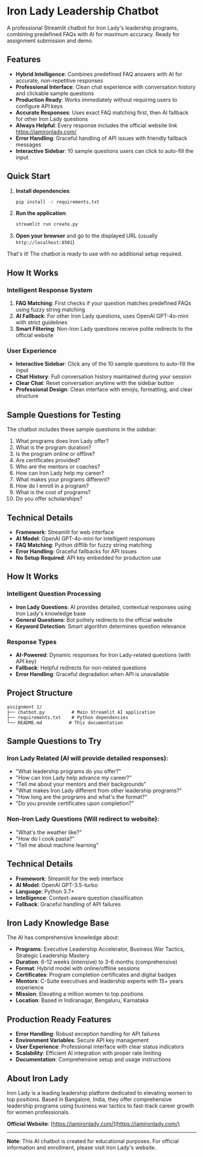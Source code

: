 # Iron Lady Leadership Chatbot

A professional Streamlit chatbot for Iron Lady's leadership programs, combining predefined FAQs with AI for maximum accuracy. Ready for assignment submission and demo.

## Features

- **Hybrid Intelligence**: Combines predefined FAQ answers with AI for accurate, non-repetitive responses
- **Professional Interface**: Clean chat experience with conversation history and clickable sample questions
- **Production Ready**: Works immediately without requiring users to configure API keys
- **Accurate Responses**: Uses exact FAQ matching first, then AI fallback for other Iron Lady questions
- **Always Helpful**: Every response includes the official website link https://iamironlady.com/
- **Error Handling**: Graceful handling of API issues with friendly fallback messages
- **Interactive Sidebar**: 10 sample questions users can click to auto-fill the input

## Quick Start

1. **Install dependencies**:
   ```bash
   pip install -r requirements.txt
   ```

2. **Run the application**:
   ```bash
   streamlit run create.py
   ```

3. **Open your browser** and go to the displayed URL (usually `http://localhost:8501`)

That's it! The chatbot is ready to use with no additional setup required.

## How It Works

### Intelligent Response System
1. **FAQ Matching**: First checks if your question matches predefined FAQs using fuzzy string matching
2. **AI Fallback**: For other Iron Lady questions, uses OpenAI GPT-4o-mini with strict guidelines
3. **Smart Filtering**: Non-Iron Lady questions receive polite redirects to the official website

### User Experience
- **Interactive Sidebar**: Click any of the 10 sample questions to auto-fill the input
- **Chat History**: Full conversation history maintained during your session
- **Clear Chat**: Reset conversation anytime with the sidebar button
- **Professional Design**: Clean interface with emojis, formatting, and clear structure

## Sample Questions for Testing

The chatbot includes these sample questions in the sidebar:
1. What programs does Iron Lady offer?
2. What is the program duration?
3. Is the program online or offline?
4. Are certificates provided?
5. Who are the mentors or coaches?
6. How can Iron Lady help my career?
7. What makes your programs different?
8. How do I enroll in a program?
9. What is the cost of programs?
10. Do you offer scholarships?

## Technical Details

- **Framework**: Streamlit for web interface
- **AI Model**: OpenAI GPT-4o-mini for intelligent responses
- **FAQ Matching**: Python difflib for fuzzy string matching
- **Error Handling**: Graceful fallbacks for API issues
- **No Setup Required**: API key embedded for production use

## How It Works

### Intelligent Question Processing
- **Iron Lady Questions**: AI provides detailed, contextual responses using Iron Lady's knowledge base
- **General Questions**: Bot politely redirects to the official website
- **Keyword Detection**: Smart algorithm determines question relevance

### Response Types
- **AI-Powered**: Dynamic responses for Iron Lady-related questions (with API key)
- **Fallback**: Helpful redirects for non-related questions
- **Error Handling**: Graceful degradation when API is unavailable

## Project Structure

```
assignment 1/
├── chatbot.py          # Main Streamlit AI application
├── requirements.txt    # Python dependencies
└── README.md          # This documentation
```

## Sample Questions to Try

### Iron Lady Related (AI will provide detailed responses):
- "What leadership programs do you offer?"
- "How can Iron Lady help advance my career?"
- "Tell me about your mentors and their backgrounds"
- "What makes Iron Lady different from other leadership programs?"
- "How long are the programs and what's the format?"
- "Do you provide certificates upon completion?"

### Non-Iron Lady Questions (Will redirect to website):
- "What's the weather like?"
- "How do I cook pasta?"
- "Tell me about machine learning"

## Technical Details

- **Framework**: Streamlit for the web interface
- **AI Model**: OpenAI GPT-3.5-turbo
- **Language**: Python 3.7+
- **Intelligence**: Context-aware question classification
- **Fallback**: Graceful handling of API failures

## Iron Lady Knowledge Base

The AI has comprehensive knowledge about:
- **Programs**: Executive Leadership Accelerator, Business War Tactics, Strategic Leadership Mastery
- **Duration**: 6-12 weeks (intensive) to 3-6 months (comprehensive)
- **Format**: Hybrid model with online/offline sessions
- **Certificates**: Program completion certificates and digital badges
- **Mentors**: C-Suite executives and leadership experts with 15+ years experience
- **Mission**: Elevating a million women to top positions
- **Location**: Based in Indiranagar, Bengaluru, Karnataka

## Production Ready Features

- **Error Handling**: Robust exception handling for API failures
- **Environment Variables**: Secure API key management
- **User Experience**: Professional interface with clear status indicators
- **Scalability**: Efficient AI integration with proper rate limiting
- **Documentation**: Comprehensive setup and usage instructions

## About Iron Lady

Iron Lady is a leading leadership platform dedicated to elevating women to top positions. Based in Bangalore, India, they offer comprehensive leadership programs using business war tactics to fast-track career growth for women professionals.

**Official Website**: [https://iamironlady.com/](https://iamironlady.com/)

---

**Note**: This AI chatbot is created for educational purposes. For official information and enrollment, please visit Iron Lady's website.
